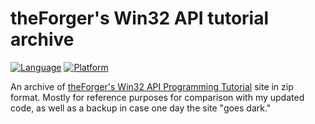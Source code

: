 # theForger's Win32 API tutorial archive

[![Language](https://img.shields.io/badge/Language%20-C-blue.svg)](https://github.com/GeorgePimpleton/theForger-winapi-tutorial/)
[![Platform](https://img.shields.io/badge/Platform%20-Win32-blue.svg)](https://github.com/GeorgePimpleton/theForger-winapi-tutorial/)

An archive of [theForger's Win32 API Programming Tutorial](http://www.winprog.org/tutorial/) site in zip format.  Mostly for reference purposes for comparison with my updated code, as well as a backup in case one day the site "goes dark."
